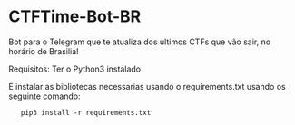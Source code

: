 # CTFTime-Bot-BR
Bot para o Telegram que te atualiza dos ultimos CTFs que vão sair, no horário de Brasilia!

Requisitos:
Ter o Python3 instalado

E instalar as bibliotecas necessarias usando o requirements.txt usando os seguinte comando:
 ```
    pip3 install -r requirements.txt
```
